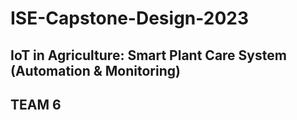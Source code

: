 # ISE-Capstone-Design-2023
##  IoT in Agriculture: Smart Plant Care System (Automation & Monitoring)
## TEAM 6

